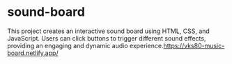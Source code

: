 # sound-board
This project creates an interactive sound board using HTML, CSS, and JavaScript. Users can click buttons to trigger different sound effects, providing an engaging and dynamic audio experience.https://vks80-music-board.netlify.app/
